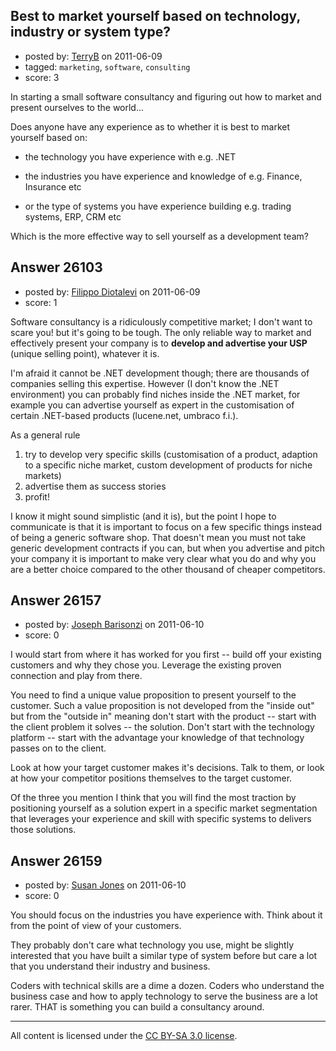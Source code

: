 ## Best to market yourself based on technology, industry or system type?

- posted by: [TerryB](https://stackexchange.com/users/-1/11116-terryb) on 2011-06-09
- tagged: `marketing`, `software`, `consulting`
- score: 3

In starting a small software consultancy and figuring out how to market and present ourselves to the world...

Does anyone have any experience as to whether it is best to market yourself based on:

- the technology you have experience with e.g. .NET

- the industries you have experience and knowledge of e.g. Finance, Insurance etc

- or the type of systems you have experience building e.g. trading systems, ERP, CRM etc

Which is the more effective way to sell yourself as a development team?



## Answer 26103

- posted by: [Filippo Diotalevi](https://stackexchange.com/users/-1/4482-filippo-diotalevi) on 2011-06-09
- score: 1

Software consultancy is a ridiculously competitive market; I don't want to scare you! but it's going to be tough.
The only reliable way to market and effectively present your company is to **develop and advertise your USP** (unique selling point), whatever it is.

I'm afraid it cannot be .NET development though; there are thousands of companies selling this expertise. However (I don't know the .NET environment) you can probably find niches inside the .NET market, for example you can advertise yourself as expert in the customisation of certain .NET-based products (lucene.net, umbraco f.i.).

As a general rule

 1. try to develop very specific skills (customisation of a product, adaption to a specific niche market, custom development of products for niche markets)
 2. advertise them as success stories
 3. profit!

I know it might sound simplistic (and it is), but the point I hope to communicate is that it is important to focus on a few specific things instead of being a generic software shop. That doesn't mean you must not take generic development contracts if you can, but when you advertise and pitch your company it is important to make very clear what you do and why you are a better choice compared to the other thousand of cheaper competitors.


## Answer 26157

- posted by: [Joseph Barisonzi](https://stackexchange.com/users/-1/8791-joseph-barisonzi) on 2011-06-10
- score: 0

I would start from where it has worked for you first -- build off your existing customers and why they chose you. Leverage the existing proven connection and play from there. 

You need to find a unique value proposition to present yourself to the customer. Such a value proposition is not developed from the "inside out" but from the "outside in" meaning don't start with the product -- start with the client problem it solves -- the solution. Don't start with the technology platform -- start with the advantage your knowledge of that technology passes on to the client.

Look at how your target customer makes it's decisions. Talk to them, or look at how your competitor  positions themselves to the target customer.  

Of the three you mention I think that you will find the most traction by positioning yourself as a solution expert in a specific market segmentation that leverages your experience and skill with specific systems to delivers those solutions. 


## Answer 26159

- posted by: [Susan Jones](https://stackexchange.com/users/-1/2737-susan-jones) on 2011-06-10
- score: 0

You should focus on the industries you have experience with. Think about it from the point of view of your customers.

They probably don't care what technology you use, might be slightly interested that you have built a similar type of system before but care a lot that you understand their industry and business. 

Coders with technical skills are a dime a dozen. Coders who understand the business case and how to apply technology to serve the business are a lot rarer. THAT is something you can build a consultancy around.



---

All content is licensed under the [CC BY-SA 3.0 license](https://creativecommons.org/licenses/by-sa/3.0/).
